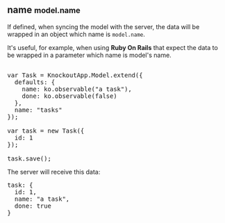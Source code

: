 <h2 class="page-header">name <small>model.name</small></h2>

If defined, when syncing the model with the server, the data will be wrapped in an object which name is `model.name`.

It's useful, for example, when using **Ruby On Rails** that expect the data to be wrapped in a parameter which name is model's name.

<pre class="prettyprint">

var Task = KnockoutApp.Model.extend({
  defaults: {
    name: ko.observable("a task"),
    done: ko.observable(false)
  },
  name: "tasks"
});

var task = new Task({
  id: 1
});

task.save();
</pre>

The server will receive this data:

<pre class="prettyprint">
task: {
  id: 1,
  name: "a task",
  done: true
}
</pre>